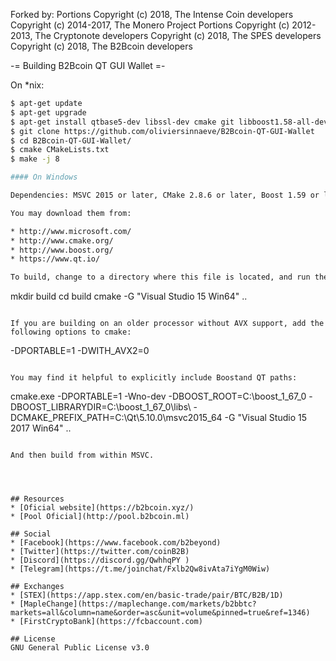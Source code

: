 Forked by:
Portions Copyright (c) 2018, The Intense Coin developers 
Copyright (c) 2014-2017, The Monero Project Portions 
Copyright (c) 2012-2013, The Cryptonote developers
Copyright (c) 2018, The SPES developers
Copyright (c) 2018, The B2Bcoin developers


-= Building B2Bcoin QT GUI Wallet =-

On *nix:



```bash
$ apt-get update
$ apt-get upgrade
$ apt-get install qtbase5-dev libssl-dev cmake git libboost1.58-all-dev build-essential g++
$ git clone https://github.com/oliviersinnaeve/B2Bcoin-QT-GUI-Wallet
$ cd B2Bcoin-QT-GUI-Wallet/
$ cmake CMakeLists.txt
$ make -j 8

#### On Windows

Dependencies: MSVC 2015 or later, CMake 2.8.6 or later, Boost 1.59 or later and QT 5.10 or later.

You may download them from:

* http://www.microsoft.com/
* http://www.cmake.org/
* http://www.boost.org/
* https://www.qt.io/

To build, change to a directory where this file is located, and run these commands:
```
mkdir build
cd build
cmake -G "Visual Studio 15 Win64" ..
```

If you are building on an older processor without AVX support, add the following options to cmake:
```
-DPORTABLE=1 -DWITH_AVX2=0
```

You may find it helpful to explicitly include Boostand QT paths:
```
cmake.exe -DPORTABLE=1 -Wno-dev -DBOOST_ROOT=C:\boost_1_67_0 -DBOOST_LIBRARYDIR=C:\boost_1_67_0\libs\ -DCMAKE_PREFIX_PATH=C:\Qt\5.10.0\msvc2015_64 -G "Visual Studio 15 2017 Win64" ..
```

And then build from within MSVC.




## Resources
* [Oficial website](https://b2bcoin.xyz/)
* [Pool Oficial](http://pool.b2bcoin.ml)

## Social
* [Facebook](https://www.facebook.com/b2beyond)
* [Twitter](https://twitter.com/coinB2B)
* [Discord](https://discord.gg/QwhhqPY )
* [Telegram](https://t.me/joinchat/Fxlb2Qw8ivAta7iYgM0Wiw)

## Exchanges
* [STEX](https://app.stex.com/en/basic-trade/pair/BTC/B2B/1D)
* [MapleChange](https://maplechange.com/markets/b2bbtc?markets=all&column=name&order=asc&unit=volume&pinned=true&ref=1346)
* [FirstCryptoBank](https://fcbaccount.com)

## License
GNU General Public License v3.0
